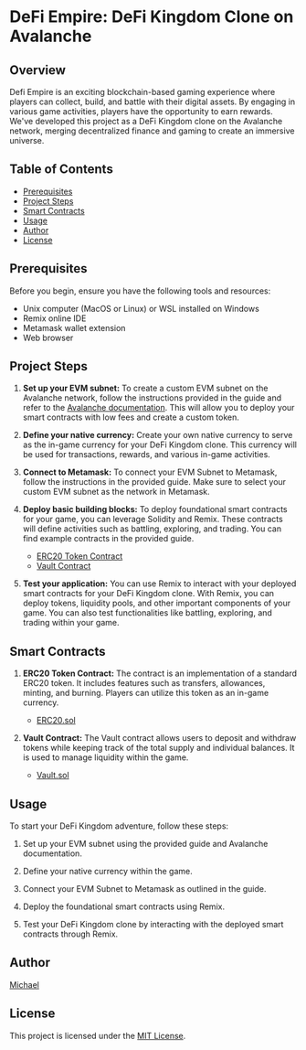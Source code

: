 # DeFi Empire: DeFi Kingdom Clone on Avalanche

## Overview

Defi Empire is an exciting blockchain-based gaming experience where players can collect, build, and battle with their digital assets. By engaging in various game activities, players have the opportunity to earn rewards. We've developed this project as a DeFi Kingdom clone on the Avalanche network, merging decentralized finance and gaming to create an immersive universe.

## Table of Contents

- [Prerequisites](#prerequisites)
- [Project Steps](#project-steps)
- [Smart Contracts](#smart-contracts)
- [Usage](#usage)
- [Author](#author)
- [License](#license)

## Prerequisites

Before you begin, ensure you have the following tools and resources:

- Unix computer (MacOS or Linux) or WSL installed on Windows
- Remix online IDE
- Metamask wallet extension
- Web browser

## Project Steps

1. **Set up your EVM subnet:** To create a custom EVM subnet on the Avalanche network, follow the instructions provided in the guide and refer to the [Avalanche documentation](https://docs.avax.network/learn/avalanche/subnets-overview). This will allow you to deploy your smart contracts with low fees and create a custom token.

2. **Define your native currency:** Create your own native currency to serve as the in-game currency for your DeFi Kingdom clone. This currency will be used for transactions, rewards, and various in-game activities.

3. **Connect to Metamask:** To connect your EVM Subnet to Metamask, follow the instructions in the provided guide. Make sure to select your custom EVM subnet as the network in Metamask.

4. **Deploy basic building blocks:** To deploy foundational smart contracts for your game, you can leverage Solidity and Remix. These contracts will define activities such as battling, exploring, and trading. You can find example contracts in the provided guide.

   - [ERC20 Token Contract](contracts/ERC20.sol)
   - [Vault Contract](contracts/Vault.sol)

5. **Test your application:** You can use Remix to interact with your deployed smart contracts for your DeFi Kingdom clone. With Remix, you can deploy tokens, liquidity pools, and other important components of your game. You can also test functionalities like battling, exploring, and trading within your game.

## Smart Contracts

1. **ERC20 Token Contract:** The contract is an implementation of a standard ERC20 token. It includes features such as transfers, allowances, minting, and burning. Players can utilize this token as an in-game currency.

   - [ERC20.sol](contracts/ERC20.sol)

2. **Vault Contract:** The Vault contract allows users to deposit and withdraw tokens while keeping track of the total supply and individual balances. It is used to manage liquidity within the game.

   - [Vault.sol](contracts/Vault.sol)

## Usage

To start your DeFi Kingdom adventure, follow these steps:

1. Set up your EVM subnet using the provided guide and Avalanche documentation.

2. Define your native currency within the game.

3. Connect your EVM Subnet to Metamask as outlined in the guide.

4. Deploy the foundational smart contracts using Remix.

5. Test your DeFi Kingdom clone by interacting with the deployed smart contracts through Remix.

## Author

[Michael](https://github.com/m-azra3l)

## License

This project is licensed under the [MIT License](LICENSE).

